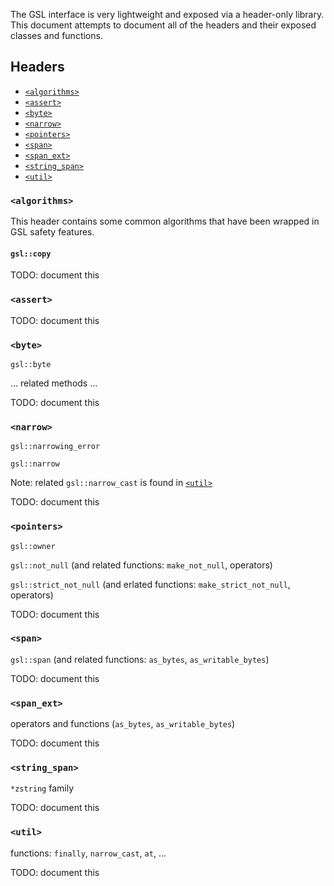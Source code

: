 **<The documentation is under construction>**



The GSL interface is very lightweight and exposed via a header-only library. This document attempts to document all of the headers and their exposed classes and functions.



## Headers

- [`<algorithms>`](#H-algorithms)
- [`<assert>`](#H-assert)
- [`<byte>`](#H-byte)
- [`<narrow>`](#H-narrow)
- [`<pointers>`](#H-pointers)
- [`<span>`](#H-span)
- [`<span_ext>`](#H-span_ext)
- [`<string_span>`](#H-string_span)
- [`<util>`](#H-util)



### <a name="H-algorithms"></a>`<algorithms>`

This header contains some common algorithms that have been wrapped in GSL safety features.

#### `gsl::copy`

TODO: document this

### <a name="H-assert"></a>`<assert>`

TODO: document this

### <a name="H-byte"></a>`<byte>`

`gsl::byte`

... related methods ...

TODO: document this

### <a name="H-narrow"></a>`<narrow>`

`gsl::narrowing_error`

`gsl::narrow`

Note: related `gsl::narrow_cast` is found in [`<util>`](#H-util)

TODO: document this

### <a name="H-pointers"></a>`<pointers>`

`gsl::owner`

`gsl::not_null` (and related functions: `make_not_null`, operators)

`gsl::strict_not_null` (and erlated functions: `make_strict_not_null`, operators)

TODO: document this

### <a name="H-span"></a>`<span>`

`gsl::span` (and related functions: `as_bytes`, `as_writable_bytes`)

TODO: document this

### <a name="H-span_ext"></a>`<span_ext>`

operators and functions (`as_bytes`, `as_writable_bytes`)

TODO: document this

### <a name="H-string_span"></a>`<string_span>`

`*zstring` family

TODO: document this

### <a name="H-util"></a>`<util>`

functions: `finally`, `narrow_cast`, `at`, ...

TODO: document this









